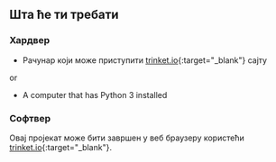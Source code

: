 ## Шта ће ти требати

### Хардвер

+ Рачунар који може приступити [trinket.io](https://trinket.io){:target="_blank"} сајту 

or

+ A computer that has Python 3 installed

### Софтвер

Овај пројекат може бити завршен у веб браузеру користећи [trinket.io](https://trinket.io){:target="_blank"}.